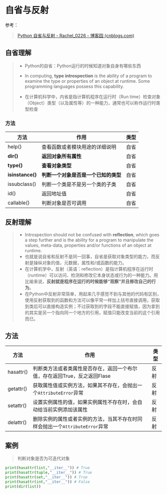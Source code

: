 # 自省与反射

参考：

> [Python 自省与反射 - Rachel_0226 - 博客园 (cnblogs.com)](https://www.cnblogs.com/Rachel-84351228/p/15975309.html)

## 自省理解

> * Python的自省：Python运行的时候知道对象自身有哪些东西
>
> * In computing, **type introspection** is the ability of a program to examine the type or properties of an object at runtime. Some programming languages possess this capability.
> * 在计算机科学中，内省是指计算机程序在运行时（Run time）检查对象（Object）类型（以及属性等）的一种能力，通常也可以称作运行时类型检查

### 方法

| 方法             | 作用                                 | 类型 |
| ---------------- | ------------------------------------ | ---- |
| help()           | 查看函数或者模块用途的详细说明       | 自省 |
| **dir()**        | **返回对象所有属性**                 | 自省 |
| **type()**       | **查看对象类型**                     | 自省 |
| **isinstance()** | **判断一个对象是否是一个已知的类型** | 自省 |
| issubclass()     | 判断一个类是不是另一个类的子类       | 自省 |
| id()             | 返回地址值                           | 自省 |
| callable()       | 判断对象是否可调用                   | 自省 |

## 反射理解

> * Introspection should not be confused with **reflection**, which goes a step further and is the ability for a program to manipulate the values, meta-data, properties and/or functions of an object at runtime.
> * 也就是说自省和反射不是同一回事，自省是获取对象类型的能力，而反射是操纵对象的值，元数据，属性和/或函数的能力。
> * 在计算机学中，反射（英语：reflection）是指计算机程序在运行时（runtime）可以访问、检测和修改它本身状态或行为的一种能力。用比喻来说，**反射就是程序在运行的时候能够“观察”并且修改自己的行为**。
> * 在Python中反射非常简单，用起来几乎感觉不到与其他的代码有区别，使用反射获取到的函数和方法可以像平常一样加上括号直接调用，获取到类后可以直接构造实例；不过获取到的字段不能直接赋值，因为拿到的其实是另一个指向同一个地方的引用，赋值只能改变当前的这个引用而已。

## 方法

| 方法      | 作用                                                         | 类型 |
| --------- | ------------------------------------------------------------ | ---- |
| hasattr() | 判断类方法或者类属性是否存在，返回一个布尔值，存在返回True，反之返回Flase | 反射 |
| getattr() | 获取属性值或实例方法，如果其不存在，会抛出一个`AttributeError`异常 | 反射 |
| setattr() | 设置实例属性的值，如果实例属性不存在时，会自动给当前实例添加该属性 | 反射 |
| delattr() | 删除实例的属性或者实例的方法，当其不存在时同样会抛出一个`AttributeError`异常 | 反射 |

## 案例

> 判断对象是否为可迭代对象

```python
print(hasattr(list,"__iter__")) # True
print(hasattr(tuple,"__iter__")) # True
print(hasattr(set,"__iter__")) # True
print(hasattr(int,"__iter__")) # False
print(dir(list))
```
